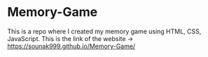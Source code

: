 # Memory-Game
This is a repo where I created my memory game using HTML, CSS, JavaScript. This is the link of the website -> https://sounak999.github.io/Memory-Game/
